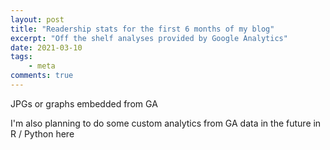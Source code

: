 ```yaml
---
layout: post
title: "Readership stats for the first 6 months of my blog"
excerpt: "Off the shelf analyses provided by Google Analytics"
date: 2021-03-10
tags:
    - meta
comments: true
---
```



JPGs or graphs embedded from GA


I'm also planning to do some custom analytics from GA data in the future in R / Python here